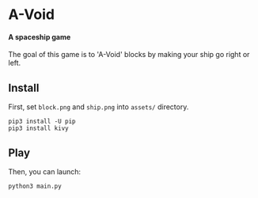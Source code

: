 # A-Void
#### A spaceship game

The goal of this game is to 'A-Void' blocks by making your ship go right or left.

## Install

First, set `block.png` and `ship.png` into `assets/` directory.

```shell
pip3 install -U pip
pip3 install kivy
```

## Play

Then, you can launch:

```shell
python3 main.py
```
